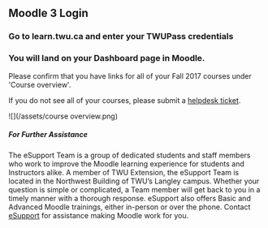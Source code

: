 ## Moodle 3 Login

### Go to learn.twu.ca and enter your TWUPass credentials

  


### You will land on your Dashboard page in Moodle.

Please confirm that you have links for all of your Fall 2017 courses under 'Course overview'.

If you do not see all of your courses, please submit a [helpdesk ticket](https://trinitywestern.teamdynamix.com/TDClient/Requests/TicketRequests/TicketForm.aspx?ID=hRv7mA08DtA_).

![](/assets/course overview.png)

##### For Further Assistance

The eSupport Team is a group of dedicated students and staff members who work to improve the Moodle learning experience for students and Instructors alike. A member of TWU Extension, the eSupport Team is located in the Northwest Building of TWU’s Langley campus. Whether your question is simple or complicated, a Team member will get back to you in a timely manner with a thorough response. eSupport also offers Basic and Advanced Moodle trainings, either in-person or over the phone. Contact [eSupport](https://trinitywestern.teamdynamix.com/TDClient/Requests/ServiceDet?ID=16141) for assistance making Moodle work for you.

